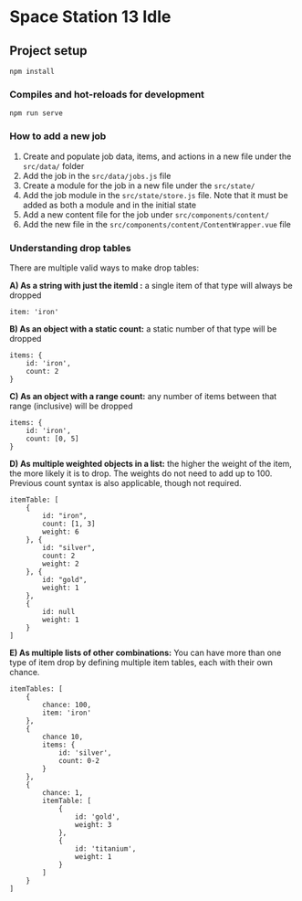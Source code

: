 # Space Station 13 Idle

## Project setup
```
npm install
```

### Compiles and hot-reloads for development
```
npm run serve
```

### How to add a new job
1. Create and populate job data, items, and actions in a new file under the `src/data/` folder
2. Add the job in the `src/data/jobs.js` file
3. Create a module for the job in a new file under the `src/state/`
4. Add the job module in the `src/state/store.js` file. Note that it must be added as both a module and in the initial state
5. Add a new content file for the job under `src/components/content/`
6. Add the new file in the `src/components/content/ContentWrapper.vue` file

### Understanding drop tables
There are multiple valid ways to make drop tables:

**A) As a string with just the itemId :** a single item of that type will always be dropped
```
item: 'iron'
```

**B) As an object with a static count:** a static number of that type will be dropped 
```
items: {
	id: 'iron',
	count: 2
}
```

**C) As an object with a range count:** any number of items between that range (inclusive) will be dropped
```
items: {
	id: 'iron',
	count: [0, 5]
}
```
**D) As multiple weighted objects in a list:** the higher the weight of the item, the more likely it is to drop. The weights do not need to add up to 100. Previous count syntax is also applicable, though not required. 
```
itemTable: [
	{
		id: "iron",
		count: [1, 3]
		weight: 6
	}, {
		id: "silver",
		count: 2
		weight: 2
	}, {
		id: "gold",
		weight: 1
	},
	{
		id: null
		weight: 1
	}
]
```

**E) As multiple lists of other combinations:** You can have more than one type of item drop by defining multiple item tables, each with their own chance.
```
itemTables: [
	{
		chance: 100,
		item: 'iron'
	},
	{
		chance 10,
		items: {
			id: 'silver',
			count: 0-2
		}
	},
	{
		chance: 1,
		itemTable: [
			{
				id: 'gold',
				weight: 3
			},
			{
				id: 'titanium',
				weight: 1
			}
		]
	}
]
```